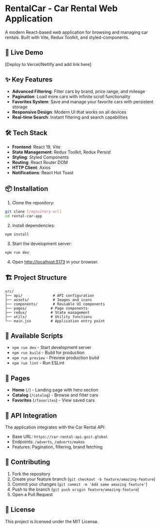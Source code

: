# RentalCar - Car Rental Web Application

A modern React-based web application for browsing and managing car rentals. Built with Vite, Redux Toolkit, and styled-components.

## 🚀 Live Demo

[Deploy to Vercel/Netlify and add link here]

## ✨ Key Features

- **Advanced Filtering**: Filter cars by brand, price range, and mileage
- **Pagination**: Load more cars with infinite scroll functionality
- **Favorites System**: Save and manage your favorite cars with persistent storage
- **Responsive Design**: Modern UI that works on all devices
- **Real-time Search**: Instant filtering and search capabilities

## 🛠️ Tech Stack

- **Frontend**: React 19, Vite
- **State Management**: Redux Toolkit, Redux Persist
- **Styling**: Styled Components
- **Routing**: React Router DOM
- **HTTP Client**: Axios
- **Notifications**: React Hot Toast

## 📦 Installation

1. Clone the repository:

```bash
git clone [repository-url]
cd rental-car-app
```

2. Install dependencies:

```bash
npm install
```

3. Start the development server:

```bash
npm run dev
```

4. Open [http://localhost:5173](http://localhost:5173) in your browser.

## 🏗️ Project Structure

```
src/
├── api/              # API configuration
├── assets/           # Images and icons
├── components/       # Reusable UI components
├── pages/           # Page components
├── redux/           # State management
├── utils/           # Utility functions
└── main.jsx         # Application entry point
```

## 🎯 Available Scripts

- `npm run dev` - Start development server
- `npm run build` - Build for production
- `npm run preview` - Preview production build
- `npm run lint` - Run ESLint

## 📱 Pages

- **Home** (`/`) - Landing page with hero section
- **Catalog** (`/catalog`) - Browse and filter cars
- **Favorites** (`/favorites`) - View saved cars

## 🔧 API Integration

The application integrates with the Car Rental API:

- Base URL: `https://car-rental-api.goit.global`
- Endpoints: `/adverts`, `/adverts/makes`
- Features: Pagination, filtering, brand fetching

## 🤝 Contributing

1. Fork the repository
2. Create your feature branch (`git checkout -b feature/amazing-feature`)
3. Commit your changes (`git commit -m 'Add some amazing feature'`)
4. Push to the branch (`git push origin feature/amazing-feature`)
5. Open a Pull Request

## 📄 License

This project is licensed under the MIT License.
